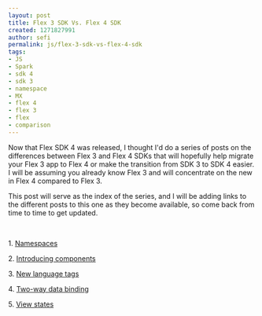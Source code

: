 ```yaml
---
layout: post
title: Flex 3 SDK Vs. Flex 4 SDK
created: 1271827991
author: sefi
permalink: js/flex-3-sdk-vs-flex-4-sdk
tags:
- JS
- Spark
- sdk 4
- sdk 3
- namespace
- MX
- flex 4
- flex 3
- flex
- comparison
---
```

<p>Now that Flex SDK 4 was released, I thought I'd do a series of posts on the differences between Flex 3 and Flex 4 SDKs that will hopefully help migrate your Flex 3 app to Flex 4 or make the transition from SDK 3 to SDK 4 easier. I will be assuming you already know Flex 3 and will concentrate on the new in Flex 4 compared to Flex 3.</p>
<p>This post will serve as the index of the series, and I will be adding links to the different posts to this one as they become available, so come back from time to time to get updated.</p>
<p>&nbsp;</p>
<!--break-->
<p>1. <a href="http://www.tikalk.com/flex/flex-sdk-3-vs-4-part-1-namespaces">Namespaces</a></p>
<p>2. <a href="http://www.tikalk.com/flex/flex-sdk-3-vs-4-%E2%80%93-part-2-%E2%80%93-introducing-components">Introducing components</a></p>
<p>3. <a href="http://www.tikalk.com/flex/flex-sdk-3-vs-4-%E2%80%93-part-3-%E2%80%93-new-language-tags">New language tags</a></p>
<p>4. <a href="http://www.tikalk.com/flex/flex-3-sdk-vs-flex-4-sdk-%E2%80%93-part-4-%E2%80%93-two-way-data-binding">Two-way data binding</a></p>
<p>5. <a href="http://www.tikalk.com/flex/forums/flex-3-sdk-vs-flex-4-sdk-%E2%80%93-part-5-%E2%80%93-view-states">View states</a></p>
<p>&nbsp;</p>
